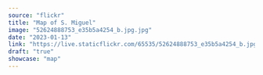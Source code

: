 ```yaml
---
source: "flickr"
title: "Map of S. Miguel"
image: "52624888753_e35b5a4254_b.jpg.jpg"
date: "2023-01-13"
link: "https://live.staticflickr.com/65535/52624888753_e35b5a4254_b.jpg"
draft: "true"
showcase: "map"
---
```

